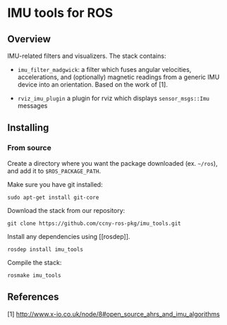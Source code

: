 IMU tools for ROS
===================================

Overview
-----------------------------------

IMU-related filters and visualizers. The stack contains:

 * `imu_filter_madgwick`: a filter which fuses angular velocities,
accelerations, and (optionally) magnetic readings from a generic IMU 
device into an orientation. Based on the work of [1].

 * `rviz_imu_plugin` a plugin for rviz which displays `sensor_msgs::Imu`
messages

Installing
-----------------------------------

### From source ###

Create a directory where you want the package downloaded (ex. `~/ros`), 
and add it to `$ROS_PACKAGE_PATH`.

Make sure you have git installed:

    sudo apt-get install git-core

Download the stack from our repository:

    git clone https://github.com/ccny-ros-pkg/imu_tools.git

Install any dependencies using [[rosdep]].

    rosdep install imu_tools

Compile the stack:

    rosmake imu_tools

References
-----------------------------------
 [1] http://www.x-io.co.uk/node/8#open_source_ahrs_and_imu_algorithms
